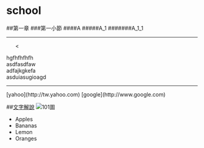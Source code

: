 # school
##第一章
###第一小節
####A
#####A_1
#######A_1_1
<hr>
  <ul>
    <
  </ul>hgfhfhfhfh<br>
  asdfasdfaw<br>
  adfajkgkefa<br>
  asduiasugioagd<br>
<hr>
[yahoo](http://tw.yahoo.com)
[google](http://www.google.com)

##[文字解說](blog/index.html)
![101圖](pic/101.jpg)</a>

<ul type="disk>
<li>台北捷運板南線</li>
<li>台北捷運淡水線</li>
<li>台北捷運木柵線</li>
<li>台北捷運新店線</li>
<li>台北捷運中和線</li>
<li>台北捷運內湖線</li>
</ul>
<hr>
<ol type="1">
<li>Apples</li>
<li>Bananas</li>
<li>Lemon</li>
<li>Oranges</li>
</ol>
